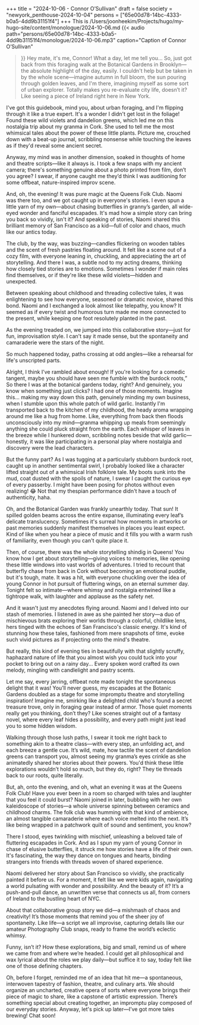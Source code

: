 +++
title = "2024-10-06 - Connor O’Sullivan"
draft = false
society = "newyork_penthouse-2024-10-04"
persons = ["65e00d78-14bc-4333-b0a5-4dd9b31151f4"]
+++
This is /Users/joonheekim/Projects/hugo/my-hugo-site/content/monologue/2024-10-06.md
{{< audio
    path="persons/65e00d78-14bc-4333-b0a5-4dd9b31151f4/monologue/2024-10-06.mp3" 
    caption="Caption of Connor O’Sullivan"
>}}
Hey mate, it's me, Connor! What a day, let me tell you...
 So, just got back from this foraging walk at the Botanical Gardens in Brooklyn—the absolute highlight of the day, easily. I couldn't help but be taken in by the whole scene—imagine autumn in full bloom, the sun pouring through golden leaves, and I'm there, imagining myself as some sort of urban explorer. Totally makes you re-evaluate city life, doesn’t it? Like seeing a piece of Ireland right here in New York.

I've got this guidebook, mind you, about urban foraging, and I'm flipping through it like a true expert. It's a wonder I didn't get lost in the foliage! Found these wild violets and dandelion greens, which led me on this nostalgia trip about my granma in Cork. She used to tell me the most whimsical tales about the power of these little plants. Picture me, crouched down with a beat-up journal, scribbling nonsense while touching the leaves as if they'd reveal some ancient secret.

Anyway, my mind was in another dimension, soaked in thoughts of home and theatre scripts—like it always is. I took a few snaps with my ancient camera; there's something genuine about a photo printed from film, don’t you agree? I swear, if anyone caught me they’d think I was auditioning for some offbeat, nature-inspired improv scene.

And, oh, the evening! It was pure magic at the Queens Folk Club. Naomi was there too, and we got caught up in everyone's stories. I even spun a little yarn of my own—about chasing butterflies in granny’s garden, all wide-eyed wonder and fanciful escapades. It's mad how a simple story can bring you back so vividly, isn't it? And speaking of stories, Naomi shared this brilliant memory of San Francisco as a kid—full of color and chaos, much like our antics today.

The club, by the way, was buzzing—candles flickering on wooden tables and the scent of fresh pastries floating around. It felt like a scene out of a cozy film, with everyone leaning in, chuckling, and appreciating the art of storytelling. And there I was, a subtle nod to my acting dreams, thinking how closely tied stories are to emotions. Sometimes I wonder if main roles find themselves, or if they're like these wild violets—hidden and unexpected. 

Between speaking about childhood and threading collective tales, it was enlightening to see how everyone, seasoned or dramatic novice, shared this bond. Naomi and I exchanged a look almost like telepathy, you know? It seemed as if every twist and humorous turn made me more connected to the present, while keeping one foot resolutely planted in the past.

As the evening treaded on, we jumped into this collaborative story—just for fun, improvisation style. I can't say it made sense, but the spontaneity and camaraderie were the stars of the night.

So much happened today, paths crossing at odd angles—like a rehearsal for life's unscripted parts. 

Alright, I think I’ve rambled about enough! If you're looking for a comedic tangent, maybe you should have seen me fumble with the burdock roots,”
So there I was at the botanical gardens today, right? And genuinely, you know when something just clicks? I had one of those moments. Imagine this... making my way down this path, genuinely minding my own business, when I stumble upon this whole patch of wild garlic. Instantly I'm transported back to the kitchen of my childhood, the heady aroma wrapping around me like a hug from home. Like, everything from back then floods unconsciously into my mind—granma whipping up meals from seemingly anything she could pluck straight from the earth. Each whisper of leaves in the breeze while I hunkered down, scribbling notes beside that wild garlic—honestly, it was like participating in a personal play where nostalgia and discovery were the lead characters. 

But the funny part? As I was tugging at a particularly stubborn burdock root, caught up in another sentimental swirl, I probably looked like a character lifted straight out of a whimsical Irish folklore tale. My boots sunk into the mud, coat dusted with the spoils of nature, I swear I caught the curious eye of every passerby. I might have been posing for photos without even realizing! 😂 Not that my thespian performance didn't have a touch of authenticity, haha.

Oh, and the Botanical Garden was frankly unearthly today. That sun! It spilled golden beams across the entire expanse, illuminating every leaf’s delicate translucency. Sometimes it's surreal how moments in artworks or past memories suddenly manifest themselves in places you least expect. Kind of like when you hear a piece of music and it fills you with a warm rush of familiarity, even though you can't quite place it.

Then, of course, there was the whole storytelling shindig in Queens! You know how I get about storytelling—giving voices to memories, like opening these little windows into vast worlds of adventures. I tried to recount that butterfly chase from back in Cork without becoming an emotional puddle, but it's tough, mate. It was a hit, with everyone chuckling over the idea of young Connor in hot pursuit of fluttering wings, on an eternal summer day. Tonight felt so intimate—where whimsy and nostalgia entwined like a tightrope walk, with laughter and applause as the safety net.

And it wasn't just my anecdotes flying around. Naomi and I delved into our stash of memories. I listened in awe as she painted her story—a duo of mischievous brats exploring their worlds through a colorful, childlike lens, hers tinged with the echoes of San Francisco's classic energy. It's kind of stunning how these tales, fashioned from mere snapshots of time, evoke such vivid pictures as if projecting onto the mind's theatre.

But really, this kind of evening ties in beautifully with that slightly scruffy, haphazard nature of life that you almost wish you could tuck into your pocket to bring out on a rainy day... Every spoken word crafted its own melody, mingling with candlelight and pastry scents.

Let me say, every jarring, offbeat note made tonight the spontaneous delight that it was!
You’ll never guess, my escapades at the Botanic Gardens doubled as a stage for some impromptu theatre and storytelling inspiration! Imagine me, smirking like a delighted child who's found a secret treasure trove, only in foraging gear instead of armor. Those quiet moments really get you thinking, don’t they? Like scenes straight out of a fantasy novel, where every leaf hides a possibility, and every path might just lead you to some hidden wisdom. 

Walking through those lush paths, I swear it took me right back to something akin to a theatre class—with every step, an unfolding act, and each breeze a gentle cue. It’s wild, mate, how tactile the scent of dandelion greens can transport you, almost seeing my granma’s eyes crinkle as she animatedly shared her stories about their powers. You'd think these little explorations wouldn’t hold so much, but they do, right? They tie threads back to our roots, quite literally.

But, ah, onto the evening, and oh, what an evening it was at the Queens Folk Club! Have you ever been in a room so charged with tales and laughter that you feel it could burst? Naomi joined in later, bubbling with her own kaleidoscope of stories—a whole universe spinning between ceramics and childhood charms. The folk club was humming with that kind of ambience, an almost tangible camaraderie where each voice melted into the next. It’s like being wrapped in a patchwork quilt of sound and sentiment, you know?

There I stood, eyes twinkling with mischief, unleashing a beloved tale of fluttering escapades in Cork. And as I spun my yarn of young Connor in chase of elusive butterflies, it struck me how stories have a life of their own. It's fascinating, the way they dance on tongues and hearts, binding strangers into friends with threads woven of shared experience. 

Naomi delivered her story about San Francisco so vividly, she practically painted it before us. For a moment, it felt like we were kids again, navigating a world pulsating with wonder and possibility. And the beauty of it? It’s a push-and-pull dance, an unwritten verse that connects us all, from corners of Ireland to the bustling heart of NYC.

About that collaborative group story we did—a mishmash of chaos and creativity! It’s those moments that remind you of the sheer joy of spontaneity. Like life—a script we all improvise, capturing details like our amateur Photography Club snaps, ready to frame the world’s eclectic whimsy.

Funny, isn’t it? How these explorations, big and small, remind us of where we came from and where we’re headed. I could get all philosophical and wax lyrical about the roles we play daily—but suffice it to say, today felt like one of those defining chapters.

Oh, before I forget, reminded me of an idea that hit me—a spontaneous, interwoven tapestry of fashion, theatre, and culinary arts. We should organize an uncharted, creative opera of sorts where everyone brings their piece of magic to share, like a capstone of artistic expression. There’s something special about creating together, an impromptu play composed of our everyday stories.
Anyway, let's pick up later—I’ve got more tales brewing! Chat soon!

